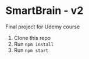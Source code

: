 # SmartBrain - v2
Final project for Udemy course



1. Clone this repo
2. Run `npm install`
3. Run `npm start`
